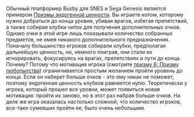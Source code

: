 Обычный платформер Busby для SNES и Sega Genesis является примером [Призмы эндогенной ценности](Призма%207.%20Призма%20эндогенной%20ценности.md). Вы играете котом, которому нужно добраться до конца уровня, убивая врагов, избегая препятствий, а также собирая клубки ниток для получения дополнительных очков. Однако очки в этой игре лишь показывали количество собранных предметов, не имея никакого дополнительного предназначения. Поначалу большинство игроков собирали клубки, предполагая дальнейшую ценность, но, немного поиграв, они стали их игнорировать, фокусируясь на врагах, препятствиях и пути до конца. Почему? Потому что мотивация игрока (смотрите [призму 6: Призму любопытства](Призма%206.%20Призма%20любопытства)) ограничивается простым желанием пройти уровень до конца. Если он наберет больше очков - это ему никак не поможет, поэтому эндогенная ценность клубков равняется нулю. Теоретически у игрока, который прошел все уровни, может появиться новая мотивация: пройти их заново, но в этот раз набрав больше очков. На деле же игра оказалась настолько сложной, что количество игроков, все-таки сумевших пройти ее, было очень небольшим.